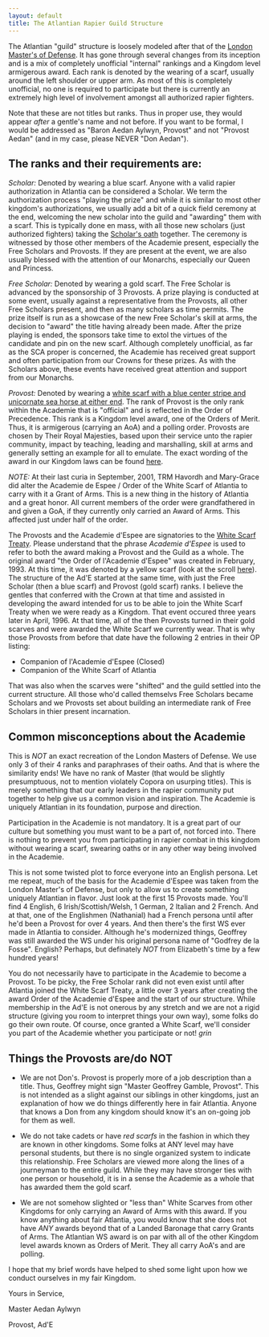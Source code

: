 ```yaml
---
layout: default
title: The Atlantian Rapier Guild Structure
---
```


The Atlantian "guild" structure is loosely modeled after that of the <A HREF="http://www.iceweasel.org/lmod.html" TARGET="_blank">London Master's of Defense</A>.  It has gone through several changes from its inception and is a mix of completely unofficial "internal" rankings and a Kingdom level armigerous award.  Each rank is denoted by the wearing of a scarf, usually around the left shoulder or upper arm.  As most of this is completely unofficial, no one is required to participate but there is currently an extremely high level of involvement amongst all authorized rapier fighters.

Note that these are not titles but ranks.  Thus in proper use, they would appear *after* a gentle's name and not before.  If you want to be formal, I would be addressed as "Baron Aedan Aylwyn, Provost" and not "Provost Aedan" (and in my case, please NEVER "Don Aedan").

## The ranks and their requirements are:

*Scholar:* Denoted by wearing a blue scarf.  Anyone with a valid rapier authorization in Atlantia can be considered a Scholar.  We term the authorization process "playing the prize" and while it is similar to most other kingdom's authorizations, we usually add a bit of a quick field ceremony at the end, welcoming the new scholar into the guild and "awarding" them with a scarf.  This is typically done en mass, with all those new scholars (just authorized fighters) taking the <A HREF="http://www.mindspring.com/~aedan/oaths.htm#Scholar">Scholar's oath</A> together.  The ceremony is witnessed by those other members of the Academie present, especially the Free Scholars and Provosts.  If they are present at the event, we are also usually blessed with the attention of our Monarchs, especially our Queen and Princess.

*Free Scholar:* Denoted by wearing a gold scarf.  The Free Scholar is advanced by the sponsorship of 3 Provosts.  A prize playing is conducted at some event, usually against a representative from the Provosts, all other Free Scholars present, and then as many scholars as time permits.  The prize itself is run as a showcase of the new Free Scholar's skill at arms, the decision to "award" the title having already been made.  After the prize playing is ended, the sponsors take time to extol the virtues of the candidate and pin on the new scarf.  Although completely unofficial, as far as the SCA proper is concerned, the Academie has received great support and often participation from our Crowns for these prizes.  As with the Scholars above, these events have received great attention and support from our Monarchs.

*Provost:* Denoted by wearing a <A HREF="http://www.mindspring.com/~aedan/pic3.htm">white scarf with a blue center stripe and unicornate sea horse at either end</A>.  The rank of Provost is the only rank within the Academie that is "official" and is reflected in the Order of Precedence.  This rank is a Kingdom level award, one of the Orders of Merit.  Thus, it is armigerous (carrying an AoA) and a polling order.  Provosts are chosen by Their Royal Majesties, based upon their service unto the rapier community, impact by teaching, leading and marshalling, skill at arms and generally setting an example for all to emulate.  The exact wording of the award in our Kingdom laws can be found <A HREF="http://law.atlantia.sca.org/GBoL/gbol-A.html" TARGET="_blank">here</A>.

*NOTE:* At their last curia in September, 2001, TRM Havordh and Mary-Grace did alter the Academie de Espee / Order of the White Scarf of Atlantia to carry with it a Grant of Arms.  This is a new thing in the history of Atlantia and a great honor.  All current members of the order were grandfathered in and given a GoA, if they currently only carried an Award of Arms.  This affected just under half of the order.

The Provosts and the Academie d'Espee are signatories to the <A HREF="http://www.mindspring.com/~aedan/treaty.htm#WS">White Scarf Treaty</A>.  Please understand that the phrase <I>Academie d'Espee</I> is used to refer to both the award making a Provost and the Guild as a whole.  The original award "the Order of l'Academie d'Espee" was created in February, 1993.  At this time, it was denoted by a yellow scarf (look at the scroll <A HREF="http://www.mindspring.com/~aedan/scroll.htm">here</A>).  The structure of the Ad'E started at the same time, with just the Free Scholar (then a blue scarf) and Provost (gold scarf) ranks.  I believe the gentles that conferred with the Crown at that time and assisted in developing the award intended for us to be able to join the White Scarf Treaty when we were ready as a Kingdom.  That event occured three years later in April, 1996.  At that time, all of the then Provosts turned in their gold scarves and were awarded the White Scarf we currently wear.  That is why those Provosts from before that date have the following 2 entries in their OP listing:

* Companion of l'Academie d'Espee (Closed)
* Companion of the White Scarf of Atlantia

That was also when the scarves were "shifted" and the guild settled into the current structure.  All those who'd called themselvs Free Scholars became Scholars and we Provosts set about building an intermediate rank of Free Scholars in thier present incarnation.

## Common misconceptions about the Academie

This is *NOT* an exact recreation of the London Masters of Defense.  We use only 3 of their 4 ranks and paraphrases of their oaths.  And that is where the similarity ends!  We have no rank of Master (that would be slightly presumptuous, not to mention violately Copora on usurping titles).  This is merely something that our early leaders in the rapier community put together to help give us a common vision and inspiration.  The Academie is uniquely Atlantian in its foundation, purpose and direction.

Participation in the Academie is not mandatory.  It is a great part of our culture but something you must want to be a part of, not forced into.  There is nothing to prevent you from participating in rapier combat in this kingdom without wearing a scarf, swearing oaths or in any other way being involved in the Academie.

This is not some twisted plot to force everyone into an English persona.  Let me repeat, much of the basis for the Academie d'Espee was taken from the London Master's of Defense, but only to allow us to create something uniquely Atlantian in flavor.  Just look at the first 15 Provosts made.  You'll find 4 English, 6 Irish/Scottish/Welsh, 1 German, 2 Italian and 2 French.  And at that, one of the Englishmen (Nathanial) had a French persona until after he'd been a Provost for over 4 years.  And then there's the first WS ever made in Atlantia to consider.  Although he's modernized things, Geoffrey was still awarded the WS under his original persona name of "Godfrey de la Fosse".  English?  Perhaps, but definately *NOT* from Elizabeth's time by a few hundred years!

You do not necessarily have to participate in the Academie to become a Provost.  To be picky, the Free Scholar rank did not even exist until after Atlantia joined the White Scarf Treaty, a little over 3 years after creating the award Order of the Academie d'Espee and the start of our structure.  While membership in the Ad'E is not onerous by any stretch and we are not a rigid structure (giving you room to interpret things your own way), some folks do go their own route.  Of course, once granted a White Scarf, we'll consider you part of the Academie whether you participate or not! *grin*

## Things the Provosts are/do NOT

* We are not Don's.  Provost is properly more of a job description than a title.  Thus, Geoffrey might sign "Master Geoffrey Gamble, Provost".  This is not intended as a slight against our siblings in other kingdoms, just an explanation of how we do things differently here in fair Atlantia.  Anyone that knows a Don from any kingdom should know it's an on-going job for them as well.

* We do not take cadets or have <I>red scarfs</I> in the fashion in which they are known in other kingdoms.  Some folks at ANY level may have personal students, but there is no single organized system to indicate this relationship.  Free Scholars are viewed more along the lines of a journeyman to the entire guild.  While they may have stronger ties with one person or household, it is in a sense the Academie as a whole that has awarded them the gold scarf.

* We are not somehow slighted or "less than" White Scarves from other Kingdoms for only carrying an Award of Arms with this award.  If you know anything about fair Atlantia, you would know that she does not have *ANY* awards beyond that of a Landed Baronage that carry Grants of Arms.  The Atlantian WS award is on par with all of the other Kingdom level awards known as Orders of Merit.  They all carry AoA's and are polling.

I hope that my brief words have helped to shed some light upon how we conduct ourselves in my fair Kingdom.

Yours in Service,

Master Aedan Aylwyn

Provost, Ad'E
